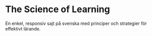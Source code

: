 # The Science of Learning

En enkel, responsiv sajt på svenska med principer och strategier för effektivt lärande.

